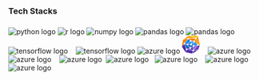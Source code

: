 <h3 align="left"><b>Tech Stacks</b></h3>

###

<div align="left">
  <img src="https://cdn.jsdelivr.net/gh/devicons/devicon/icons/python/python-original.svg" height="40" width="52" alt="python logo"  />
  <img src="https://cdn.jsdelivr.net/gh/devicons/devicon/icons/r/r-original.svg" height="40" width="52" alt="r logo"  />
  <img src="https://cdn.jsdelivr.net/gh/devicons/devicon/icons/numpy/numpy-original.svg" height="40" width="52" alt="numpy logo"  />
  <img src="https://cdn.jsdelivr.net/gh/devicons/devicon/icons/pandas/pandas-original.svg" height="40" width="52" alt="pandas logo"  />
  <img src="https://upload.wikimedia.org/wikipedia/commons/thumb/0/05/Scikit_learn_logo_small.svg/1200px-Scikit_learn_logo_small.svg.png" height="40" width="58" alt="pandas logo"/>&nbsp;&nbsp;
  <img src="https://upload.wikimedia.org/wikipedia/commons/thumb/2/2d/Tensorflow_logo.svg/1200px-Tensorflow_logo.svg.png" height="40" width="40" alt="tensorflow logo"/>&nbsp;&nbsp;&nbsp;
  <img src="https://img.stackshare.io/service/5601/keras.png" height="38" width="38" alt="tensorflow logo"/>
  <img src="https://developer-blogs.nvidia.com/wp-content/uploads/2017/04/logo.png" height="42" width="58" alt="azure logo"/>
  <img src="https://raw.githubusercontent.com/pyg-team/pyg_sphinx_theme/master/pyg_sphinx_theme/static/img/pyg_logo.png" height="36" width="36" alt="azure logo"/> &nbsp;&nbsp;
  <img src="https://avatars.githubusercontent.com/u/58386951?v=4&s=400" height="42" width="42" alt="azure logo"  /> &nbsp;&nbsp;
  <img src="https://upload.wikimedia.org/wikipedia/commons/thumb/8/86/Google_JAX_logo.svg/1200px-Google_JAX_logo.svg.png" height="35" width="52" alt="azure logo"/> &nbsp;&nbsp;
  <img src="https://raw.githubusercontent.com/wandb/assets/main/wandb-dots-logo.svg" height="36" width="52" alt="azure logo"/>&nbsp;
  <img src="https://cdn.jsdelivr.net/gh/devicons/devicon/icons/opencv/opencv-original.svg" height="40" width="52" alt="azure logo"/>&nbsp;&nbsp;
  <img src="https://onnxruntime.ai/images/ONNX-Icon.png" height="40" width="40" alt="azure logo"/>&nbsp;&nbsp;&nbsp;
  
  <img src="https://cdn.cdnlogo.com/logos/f/50/flask.svg" height="40" width="52" alt="azure logo"/>
  <img src="https://streamlit.io/images/brand/streamlit-mark-color.svg" height="40" width="52" alt="azure logo"/>
</div>

